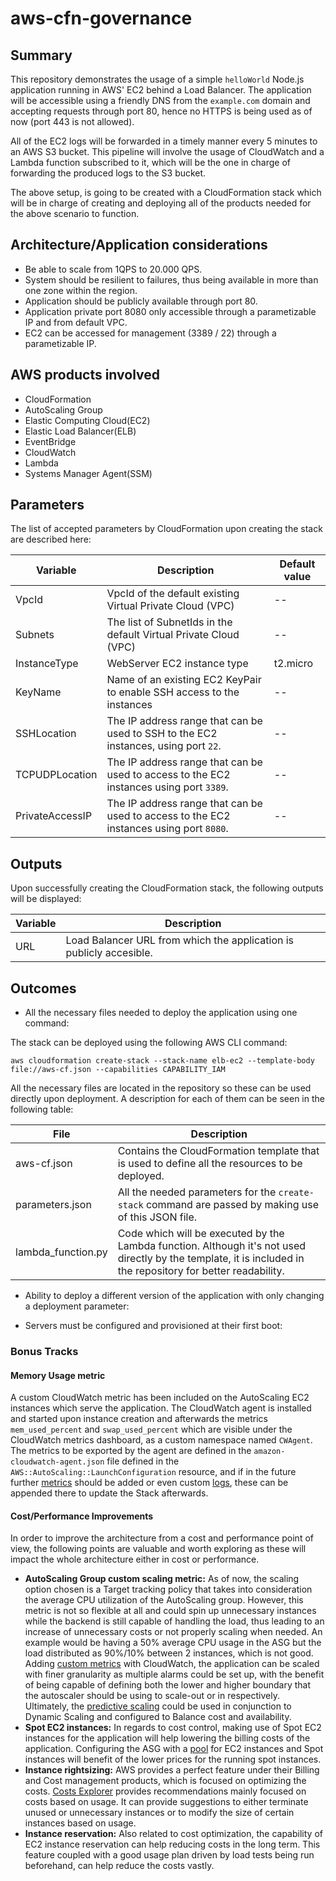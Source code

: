 # aws-cfn-governance

## Summary

This repository demonstrates the usage of a simple `helloWorld` Node.js application running in AWS' EC2 behind a Load Balancer. The application will be accessible using a friendly DNS from the `example.com` domain and accepting requests through port 80, hence no HTTPS is being used as of now (port 443 is not allowed).

All of the EC2 logs will be forwarded in a timely manner every 5 minutes to an AWS S3 bucket. This pipeline will involve the usage of CloudWatch and a Lambda function subscribed to it, which will be the one in charge of forwarding the produced logs to the S3 bucket.

The above setup, is going to be created with a CloudFormation stack which will be in charge of creating and deploying all of the products needed for the above scenario to function.

## Architecture/Application considerations

- Be able to scale from 1QPS to 20.000 QPS.
- System should be resilient to failures, thus being available in more than one zone within the region.
- Application should be publicly available through port 80.
- Application private port 8080 only accessible through a parametizable IP and from default VPC.
- EC2 can be accessed for management (3389 / 22) through a parametizable IP.

## AWS products involved

- CloudFormation
- AutoScaling Group
- Elastic Computing Cloud(EC2)
- Elastic Load Balancer(ELB)
- EventBridge
- CloudWatch
- Lambda
- Systems Manager Agent(SSM)

## Parameters

The list of accepted parameters by CloudFormation upon creating the stack are described here:

| Variable | Description | Default value |
| --- | --- | -- |
| VpcId | VpcId of the default existing Virtual Private Cloud (VPC) | -- |
| Subnets | The list of SubnetIds in the default Virtual Private Cloud (VPC) | -- |
| InstanceType | WebServer EC2 instance type | t2.micro |
| KeyName | Name of an existing EC2 KeyPair to enable SSH access to the instances | -- |
| SSHLocation | The IP address range that can be used to SSH to the EC2 instances, using port `22`. | -- |
| TCPUDPLocation | The IP address range that can be used to access to the EC2 instances using port `3389`. | -- |
| PrivateAccessIP | The IP address range that can be used to access to the EC2 instances using port `8080`. | -- |

## Outputs

Upon successfully creating the CloudFormation stack, the following outputs will be displayed:

| Variable | Description |
| --- | --- |
| URL | Load Balancer URL from which the application is publicly accesible. |



## Outcomes

- All the necessary files needed to deploy the application using one command:

The stack can be deployed using the following AWS CLI command:

```
aws cloudformation create-stack --stack-name elb-ec2 --template-body file://aws-cf.json --capabilities CAPABILITY_IAM
```
All the necessary files are located in the repository so these can be used directly upon deployment. A description for each of them can be seen in the following table:

| File | Description |
| --- | --- |
| aws-cf.json | Contains the CloudFormation template that is used to define all the resources to be deployed. |
| parameters.json | All the needed parameters for the `create-stack` command are passed by making use of this JSON file. |
| lambda_function.py | Code which will be executed by the Lambda function. Although it's not used directly by the template, it is included in the repository for better readability. |

- Ability to deploy a different version of the application with only changing a deployment parameter:

- Servers must be configured and provisioned at their first boot:

### Bonus Tracks

#### Memory Usage metric

A custom CloudWatch metric has been included on the AutoScaling EC2 instances which serve the application. The CloudWatch agent is installed and started upon instance creation and afterwards the metrics `mem_used_percent` and `swap_used_percent` which are visible under the CloudWatch metrics dashboard, as a custom namespace named `CWAgent`. The metrics to be exported by the agent are defined in the `amazon-cloudwatch-agent.json` file defined in the `AWS::AutoScaling::LaunchConfiguration` resource, and if in the future further [metrics](https://docs.aws.amazon.com/AmazonCloudWatch/latest/monitoring/CloudWatch-Agent-Configuration-File-Details.html#CloudWatch-Agent-Linux-section) should be added or even custom [logs](https://docs.aws.amazon.com/AmazonCloudWatch/latest/monitoring/CloudWatch-Agent-Configuration-File-Details.html#CloudWatch-Agent-Configuration-File-Logssection), these can be appended there to update the Stack afterwards.

#### Cost/Performance Improvements

In order to improve the architecture from a cost and performance point of view, the following points are valuable and worth exploring as these will impact the whole architecture either in cost or performance.

- **AutoScaling Group custom scaling metric:** As of now, the scaling option chosen is a Target tracking policy that takes into consideration the average CPU utilization of the AutoScaling group. However, this metric is not so flexible at all and could spin up unnecessary instances while the backend is still capable of handling the load, thus leading to an increase of unnecessary costs or not properly scaling when needed. An example would be having a 50% average CPU usage in the ASG but the load distributed as 90%/10% between 2 instances, which is not good. Adding [custom metrics](https://docs.aws.amazon.com/autoscaling/plans/userguide/gs-specify-custom-settings.html#gs-customized-metric-specification) with CloudWatch, the application can be scaled with finer granularity as multiple alarms could be set up, with the benefit of being capable of defining both the lower and higher boundary that the autoscaler should be using to scale-out or in respectively. Ultimately, the [predictive scaling](https://docs.aws.amazon.com/autoscaling/plans/userguide/gs-specify-custom-settings.html#gs-customize-predictive-scaling) could be used in conjunction to Dynamic Scaling and configured to Balance cost and availability.
- **Spot EC2 instances:** In regards to cost control, making use of Spot EC2 instances for the application will help lowering the billing costs of the application. Configuring the ASG with a [pool](https://docs.aws.amazon.com/autoscaling/ec2/userguide/asg-purchase-options.html#create-asg-multiple-purchase-options-console) for EC2 instances and Spot instances will benefit of the lower prices for the running spot instances.
- **Instance rightsizing:** AWS provides a perfect feature under their Billing and Cost management products, which is focused on optimizing the costs. [Costs Explorer](https://docs.aws.amazon.com/awsaccountbilling/latest/aboutv2/ce-rightsizing.html) provides recommendations mainly focused on costs based on usage. It can provide suggestions to either terminate unused or unnecessary instances or to modify the size of certain instances based on usage.
- **Instance reservation:** Also related to cost optimization, the capability of EC2 instance reservation can help reducing costs in the long term. This feature coupled with a good usage plan driven by load tests being run beforehand, can help reduce the costs vastly.
